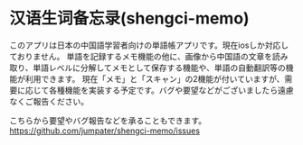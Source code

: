 # 汉语生词备忘录(shengci-memo)

このアプリは日本の中国語学習者向けの単語帳アプリです。現在iosしか対応しておりません。
単語を記録するメモ機能の他に、画像から中国語の文章を読み取り、単語レベルに分解してメモとして保存する機能や、単語の自動翻訳等の機能が利用できます。
現在「メモ」と「スキャン」の2機能が付いていますが、需要に応じて各種機能を実装する予定です。バグや要望などがございましたら遠慮なくご報告ください。

こちらから要望やバグ報告などを承ることもできます。
https://github.com/jumpater/shengci-memo/issues
